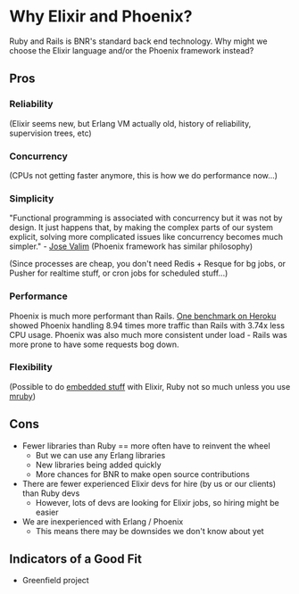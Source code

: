 # Why Elixir and Phoenix?

Ruby and Rails is BNR's standard back end technology.
Why might we choose the Elixir language and/or the Phoenix framework instead?

## Pros

### Reliability

(Elixir seems new, but Erlang VM actually old, history of reliability, supervision trees, etc)

### Concurrency

(CPUs not getting faster anymore, this is how we do performance now...)

### Simplicity

"Functional programming is associated with concurrency but it was not by design. It just happens that, by making the complex parts of our system explicit, solving more complicated issues like concurrency becomes much simpler." - [Jose Valim](http://www.sitepoint.com/an-interview-with-elixir-creator-jose-valim/)
(Phoenix framework has similar philosophy)

(Since processes are cheap, you don't need Redis + Resque for bg jobs, or Pusher for realtime stuff, or cron jobs for scheduled stuff...)

### Performance

Phoenix is much more performant than Rails.
[One benchmark on Heroku](http://www.littlelines.com/blog/2014/07/08/elixir-vs-ruby-showdown-phoenix-vs-rails/) showed Phoenix handling 8.94 times more traffic than Rails with 3.74x less CPU usage.
Phoenix was also much more consistent under load - Rails was more prone to have some requests bog down.

### Flexibility

(Possible to do [embedded stuff](http://nerves-project.org/) with Elixir, Ruby not so much unless you use [mruby](https://github.com/mruby/mruby))

## Cons

- Fewer libraries than Ruby == more often have to reinvent the wheel
  - But we can use any Erlang libraries
  - New libraries being added quickly
  - More chances for BNR to make open source contributions
- There are fewer experienced Elixir devs for hire (by us or our clients) than Ruby devs
  - However, lots of devs are looking for Elixir jobs, so hiring might be easier
- We are inexperienced with Erlang / Phoenix
   - This means there may be downsides we don't know about yet

## Indicators of a Good Fit

- Greenfield project
